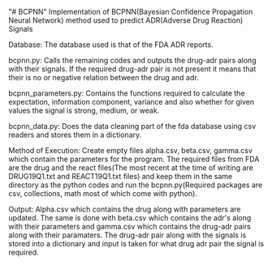 "# BCPNN" 
Implementation of BCPNN(Bayesian Confidence Propagation Neural Network) method used to predict ADR(Adverse Drug Reaction) Signals

Database: The database used is that of the FDA ADR reports.

bcpnn.py: Calls the remaining codes and outputs the drug-adr pairs along with their signals. If the required drug-adr pair is not present it means that their is no or negative relation between the drug and adr.

bcpnn_parameters.py: Contains the functions required to calculate the expectation, information component, variance and also whether for given values the signal is strong, medium, or weak.

bcpnn_data.py: Does the data cleaning part of the fda database using csv readers and stores them in a dictionary.

Method of Execution: Create empty files alpha.csv, beta.csv, gamma.csv which contain the parameters for the program. The required files from FDA are the drug and the react files(The most recent at the time of writing are DRUG19Q1.txt and REACT19Q1.txt files) and keep them in the same directory as the python codes and run the bcpnn.py(Required packages are csv, collections, math most of which come with python).

Output: Alpha.csv which contains the drug along with parameters are updated. The same is done with beta.csv which contains the adr's along with their parameters and gamma.csv which contains the drug-adr pairs along with their paramaters. The drug-adr pair along with the signals is stored into a dictionary and input is taken for what drug adr pair the signal is required.
